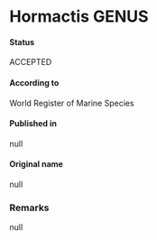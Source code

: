 # Hormactis GENUS

#### Status
ACCEPTED

#### According to
World Register of Marine Species

#### Published in
null

#### Original name
null

### Remarks
null